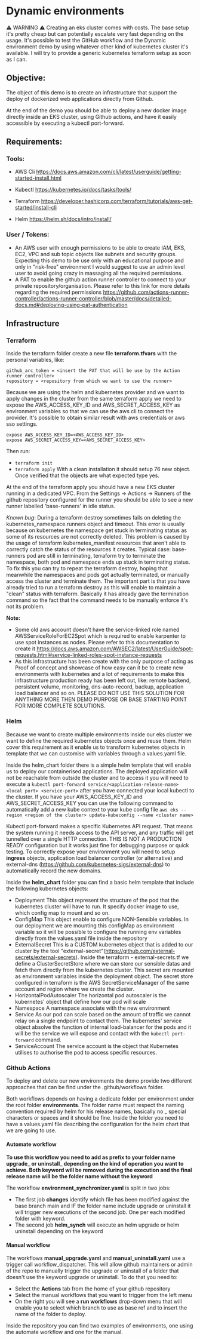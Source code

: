 # Dynamic environments

⚠️ WARNING ⚠️ 
Creating an eks cluster comes with costs. 
The base setup it's pretty cheap but can potentially escalate very fast depending on the usage. 
It's possible to test the GitHub workflow and the Dynamic environment demo by using whatever other kind of kubernetes cluster it's available. 
I will try to provide a generic kubernetes terraform setup as soon as I can.

## Objective:

The object of this demo is to create an infrastructure that support the deploy of dockerized web applications directly from Github.

At the end of the demo you should be able to deploy a new docker image directly inside an EKS cluster, using Github actions, and have it easily accessible by executing a kubectl port-forward.


## Requirements:

### Tools:

- AWS Cli https://docs.aws.amazon.com/cli/latest/userguide/getting-started-install.html

- Kubectl https://kubernetes.io/docs/tasks/tools/

- Terraform https://developer.hashicorp.com/terraform/tutorials/aws-get-started/install-cli

- Helm https://helm.sh/docs/intro/install/


### User / Tokens:

- An AWS user with enough permissions to be able to create IAM, EKS, EC2, VPC and sub topic objects like subnets and security groups. Expecting this demo to be use only with an educational purpose and only in "risk-free" environment I would suggest to use an admin level user to avoid going crazy in massaging all the required permissions.
- A PAT to enable the github action runner controller to connect to your private repository/organisation. Please refer to this link for more details regarding the required permissions https://github.com/actions-runner-controller/actions-runner-controller/blob/master/docs/detailed-docs.md#deploying-using-pat-authentication

## Infrastructure

### Terraform

Inside the terraform folder create a new file  **terraform.tfvars** with the personal variables, like:

```
github_arc_token = <insert the PAT that will be use by the Action runner controller>
repository = <repository from which we want to use the runner>
```
Because we are using the helm and kubernetes provider and we want to apply changes in the cluster from the same terraform apply we need to expose the AWS_ACCESS_KEY_ID and AWS_SECRET_ACCESS_KEY as environment variables so that we can use the aws cli to connect the provider. It's possible to obtain similar result with aws credentials or aws sso settings.

```
expose AWS_ACCESS_KEY_ID=<AWS_ACCESS_KEY_ID>
expose AWS_SECRET_ACCESS_KEY=<AWS_SECRET_ACCESS_KEY>
```

Then run:
- `terraform init`
- `terraform apply` With a clean installation it should setup 76 new object. Once verified that the objects are what expected type yes.

At the end of the terraform apply you should have a new EKS cluster running in a dedicated VPC.
From the Settings -> Actions -> Runners of the github repository configured for the runner you should be able to see a new runner labelled 'base-runners' in idle status.

*Known bug*: During a terraform destroy sometimes fails on deleting the kubernetes_namespace.runners object and timeout. This error is usually because on kubernetes the namespace get stuck in terminating status as some of its resources are not correctly deleted. This problem is caused by the usage of terraform kubernetes_manifest resources that aren't able to correctly catch the status of the resources it creates. Typical case: base-runners pod are still in terminating, terraform try to terminate the namespace, both pod and namespace ends up stuck in terminating status.
To fix this you can try to repeat the terraform destroy, hoping that meanwhile the namespaces and pods got actually terminated, or manually access the cluster and terminate them. The important part is that you have already tried to run a terraform destroy as this will enable to maintain a "clean" status with terraform. Basically it has already gave the termination command so the fact that the command needs to be manually enforce it's not its problem.

**Note:**
- Some old aws account doesn't have the service-linked role named AWSServiceRoleForEC2Spot which is required to enable karpenter to use spot instances as nodes. Please refer to this documentation to create it https://docs.aws.amazon.com/AWSEC2/latest/UserGuide/spot-requests.html#service-linked-roles-spot-instance-requests
- As this infrastructure has been create with the only purpose of acting as Proof of concept and showcase of how easy can it be to create new environments with kubernetes and a lot of requirements to make this infrastructure production ready has been left out, like: remote backend, persistent volume, monitoring, dns-auto-record, backup, application load balancer and so on. PLEASE DO NOT USE THIS SOLUTION FOR ANYTHING MORE THEN DEMO PURPOSE OR BASE STARTING POINT FOR MORE COMPLETE SOLUTIONS.

### Helm

Because we want to create multiple environments inside our eks cluster we want to define the required kubernetes objects once and reuse them.
Helm cover this requirement as it enable us to transform kubernetes objects in template that we can customise with variables through a values.yaml file.

Inside the helm_chart folder there is a simple helm template that will enable us to deploy our containerised applications.
The deployed application will not be reachable from outside the cluster and to access it you will need to execute a `kubectl port-forward service/<application-release-name> <local port> <service-port>` after you have connected your local kubectl to the cluster. If you have your AWS_ACCESS_KEY_ID and AWS_SECRET_ACCESS_KEY you can use the following command to automatically add a new kube context to your kube config file `aws eks --region <region of the cluster> update-kubeconfig --name <cluster name>`

Kubectl port-forward makes a specific Kubernetes API request. That means the system running it needs access to the API server, and any traffic will get tunnelled over a single HTTP connection. THIS IS NOT A PRODUCTION READY configuration but it works just fine for debugging purpose or quick testing. To correctly expose your environment you will need to setup **ingress** objects, application load balancer controller (or alternative) and external-dns (https://github.com/kubernetes-sigs/external-dns) to automatically record the new domains.

Inside the **helm_chart** folder you can find a basic helm template that include the following kubernetes objects:
- Deployment
  This object represent the structure of the pod that the kubernetes cluster will have to run. It specify docker image to use, which config map to mount and so on.
- ConfigMap
  This object enable to configure NON-Sensible variables. In our deployment we are mounting this configMap as environment variable so it will be possible to configure the running env variables directly from the values.yaml file inside the repository
- ExternalSecret
  This is a CUSTOM kubernetes object that is added to our cluster by the tool "external-secret"(https://github.com/external-secrets/external-secrets). Inside the terraform - external-secrets.tf we define a ClusterSecretStore where we can store our sensible datas and fetch them directly from the kubernetes cluster. This secret are mounted as environment variables inside the deployment object.
  The secret store configured in terraform is the AWS SecretServiceManager of the same account and region where we create the cluster.
- HorizontalPodAutoscaler
  The horizontal pod autoscaler is the kubernetes' object that define how our pod will scale
- Namespace
  A namespace associate with the new environment
- Service
  As our pod can scale based on the amount of traffic we cannot relay on a single endpoint to contact them. The kubernetes' service object absolve the function of internal load-balancer for the pods and it will be the service we will expose and contact with the `kubectl port-forward` command.
- ServiceAccount
  The service account is the object that Kubernetes utilises to authorise the pod to access specific resources.

### Github Actions

To deploy and delete our new environments the demo provide two different approaches that can be find under the .github/workflows folder.

Both workflows depends on having a dedicate folder per environment under the root folder **environments**.
The folder name must respect the naming convention required by helm for his release names, basically no _ special characters or spaces and it should be fine.
Inside the folder you need to have a values.yaml file describing the configuration for the helm chart that we are going to use.

#### Automate workflow

**To use this workflow you need to add as prefix to your folder name upgrade_ or uninstall_ depending on the kind of operation you want to achieve. Both keyword will be removed during the execution and the final release name will be the folder name without the keyword**

The workflow **environment_synchronizer.yaml** is split in two jobs:
- The first job **changes** identify which file has been modified against the base branch main and IF the folder name include upgrade or uninstall it will trigger new executions of the second job. One per each modified folder with keyword.
- The second job **helm_synch** will execute an helm upgrade or helm uninstall depending on the keyword

#### Manual workflow

The workflows **manual_upgrade.yaml** and **manual_uninstall.yaml** use a trigger call workflow_dispatcher.
This will allow github maintainers or admin of the repo to manually trigger the upgrade or uninstall of a folder that doesn't use the keyword upgrade or uninstall.
To do that you need to:

- Select the **Actions** tab from the home of your github repository
- Select the manual workflows that you want to trigger from the left menu
- On the right you will see a **run workflows** drop-down menu that will enable you to select which branch to use as base ref and to insert the name of the folder to deploy.

Inside the repository you can find two examples of environments, one using the automate workflow and one for the manual.
